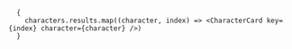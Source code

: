 
      {
        characters.results.map((character, index) => <CharacterCard key={index} character={character} />)
      }

      
